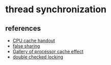 # thread synchronization

## references
* [CPU cache handout](https://www.aristeia.com/TalkNotes/codedive-CPUCachesHandouts.pdf)
* [false sharing](https://docs.kernel.org/kernel-hacking/false-sharing.html)
* [Gallery of processor cache effect](http://igoro.com/archive/gallery-of-processor-cache-effects/)
* [double checked locking](https://preshing.com/20130930/double-checked-locking-is-fixed-in-cpp11/)
